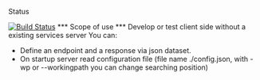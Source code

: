 Status

[![Build Status](https://travis-ci.org/paxtibi/jsonserver.svg?branch=master)](https://travis-ci.org/paxtibi/jsonserver)
*** Scope of use ***
Develop or test client side without a existing services server 
You can:
- Define an endpoint and a response via json dataset.
- On startup server read configuration file (file name ./config.json, with -wp or --workingpath you can change searching position)
